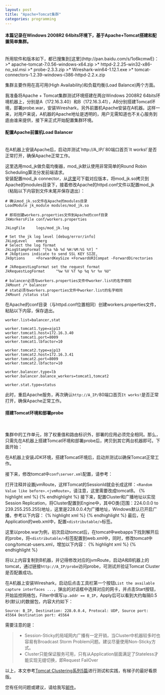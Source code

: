 ```yaml
---
layout: post
title: "Apache+Tomcat集群"
categories: programming
---
```


#### 本篇记录在Windows 2008R2 64bits环境下，基于Apache+Tomcat搭建和配置简单集群。
<br />
所用软件和版本如下，都已搜集到[这里](http://pan.baidu.com/s/1o6kcmwE)：
>* apache-tomcat-7.0.56-windows-x64.zip
>* httpd-2.2.25-win32-x86-no_ssl.msi
>* probe-2.3.3.zip
>* Wireshark-win64-1.12.1.exe
>* tomcat-connectors-1.2.39-windows-i386-httpd-2.2.x.zip

集群主要作用在高可用(High Availability)和负载均衡(Load Balance)两个方面。

我准备将Apache + Tomcat集群测试环境搭建在两台Windows 2008R2 64bits环境机器上，分别是A（172.16.3.40）和B（172.16.3.41），AB分别搭建Tomcat环境，部署probe.war，安装Wireshark，另外前置机Apache安装在A机器。这样一来，对用户来说，A机器的Apache地址是透明的，用户无需知道也不关心服务到底由谁来提供，接下来正式开始配置集群环境。

#### 配置Apache前置机Load Balancer
<br />
在A机器上安装Apache后，启动并测试`http://A_IP/`80端口首页`It works!`是否正常打开，确保Apache正常工作。

这里选用mod_jk做负载均衡器，mod_jk默认使用非常简单的Round Robin Scheduling算法分发前端请求。<br/>安装配置mod_jk connector，从[这里](http://tomcat.apache.org/download-connectors.cgi)可下载对应版本，将mod_jk.so拷贝到Apache的modules目录下，接着修改Apache的httpd.conf文件以配置mod_jk（粘贴以下内容到文件末尾并保存退出）：

	# 确认mod_jk.so文件在Apache的modules目录
	LoadModule jk_module modules/mod_jk.so

	# 即将创建workers.properties文件到Apache的conf目录
	JkWorkersFile conf/workers.properties

	JkLogFile     logs/mod_jk.log

	# Set the jk log level [debug/error/info]
	JkLogLevel    emerg
	# Select the log format
	JkLogStampFormat "[%a %b %d %H:%M:%S %Y] "
	# JkOptions indicate to send SSL KEY SIZE,
	JkOptions     +ForwardKeySize +ForwardURICompat -ForwardDirectories

	# JkRequestLogFormat set the request format
	JkRequestLogFormat     "%w %V %T %p %q %r %v %U"

	# balancer必须与workers.properties文件中worker.list的名字相同
	JkMount /* balancer
	# stat必须与workers.properties文件中worker.list的名字相同
	JkMount /status stat

在Apache的conf目录（与httpd.conf位置相同）创建workers.properties文件，粘贴以下内容，保存退出。

	worker.list=balancer,stat

	worker.tomcat1.type=ajp13
	worker.tomcat1.host=172.16.3.40
	worker.tomcat1.port=8009
	worker.tomcat1.lbfactor=10

	worker.tomcat2.type=ajp13
	worker.tomcat2.host=172.16.3.41
	worker.tomcat2.port=8009
	worker.tomcat2.lbfactor=10

	worker.balancer.type=lb
	worker.balancer.balance_workers=tomcat1,tomcat2

	worker.stat.type=status
此时，重启Apache服务，再次确认`http://A_IP/`80端口首页`It works!`是否正常打开，确保Apache正常工作。
#### 搭建Tomcat环境和部署probe
<br />

集群中的工作单元，除了权重值和路由标识外，部署的应用必须完全相同。那么，只需先在A机器上搭建Tomcat环境和部署probe后，拷贝到其它两台机器即可。下面开始：

在A机器上安装JDK环境，搭建Tomcat环境后，启动并测试以确保Tomcat正常工作。

接下来，修改tomcat中`conf\server.xml`配置，请参考：

打开注释并设置jvmRoute，这样Tomcat的SessionId就会长成这样：`<Random Value like before>.<jvmRoute>`，请注意，这里需要改成tomcatB。
{% highlight xml %}
<Engine name="Catalina" defaultHost="localhost" jvmRoute="tomcatA">
{% endhighlight %}
接下来，配置Cluster和广播地址以实现Session Replication，将Cluster配置到Engine中，其中D类(范围：224.0.0.0 to 239.255.255.255)地址，这里是228.0.0.4为广播地址，Windows默认已开启广播，参考以下内容：
{% highlight xml %}
<Cluster className="org.apache.catalina.ha.tcp.SimpleTcpCluster" channelSendOptions="8">
	<Channel className="org.apache.catalina.tribes.group.GroupChannel">
		<Membership className="org.apache.catalina.tribes.membership.McastService" address="228.0.0.4" port="45564" frequency="500" dropTime="3000" /> 
		<Sender className="org.apache.catalina.tribes.transport.ReplicationTransmitter">
			<Transport className="org.apache.catalina.tribes.transport.nio.PooledParallelSender" /> 
	  	</Sender>
	  	<Receiver className="org.apache.catalina.tribes.transport.nio.NioReceiver" address="auto" port="4000" autoBind="100" selectorTimeout="5000" maxThreads="6" /> 
	  	<Interceptor className="org.apache.catalina.tribes.group.interceptors.TcpFailureDetector" /> 
	  	<Interceptor className="org.apache.catalina.tribes.group.interceptors.MessageDispatch15Interceptor" /> 
  	</Channel>
  	<Valve className="org.apache.catalina.ha.tcp.ReplicationValve" filter="" /> 
  	<Valve className="org.apache.catalina.ha.session.JvmRouteBinderValve" /> 
  	<ClusterListener className="org.apache.catalina.ha.session.JvmRouteSessionIDBinderListener" /> 
  	<ClusterListener className="org.apache.catalina.ha.session.ClusterSessionListener" /> 
</Cluster>
{% endhighlight %}
最后，在Application的web.xml中，配置`<distributable/>`标签。

这里以probe.war为例，初次启动tomcat后，在tomcat中webapps下找到解开后的probe，将`<distributable/>`标签配置到web.xml中，同时，修改tomcat中cong/tomcat-users.xml，增加以下内容：
{% highlight xml %}
<role rolename="manager"/>
<role rolename="admin"/>
<user username="admin" password="" roles="admin,manager"/>
{% endhighlight %}

将以上内容复制到B机器，并记得修改对应的jvmRoute，启动A和B机器上的tomcat，通过链接`http://A_IP/probe`访问probe，可测试并验证Tomcat Cluster是否配置成功。

在A机器上安装Wireshark，启动后点击工具栏第一个按钮`List the available capture interfaces ...`，弹出的对话框中选择对应的网卡，并点击Start按钮，开始监控网络包，Filter中填写`ip.addr == B_IP`，Apply后可以看到大约每隔0.5秒(默认)的数据包，内容大约如下：

	Source: B_IP, Destination: 228.0.0.4, Protocal: UDP, Source port: 45564 Destination port: 45564

需要注意的是：
>* Session-Sticky的局域网内广播有一定开销，当Cluster中机器较多时也容易有Broadcast Storm Problem问题。建议尽量使用Non-Sticky方式。 
>* Cluster只能保证服务可用，只有从Application层面满足了Stateless才能实现无缝切换，即Request FailOver

以上，本文参考[Tomcat Clustering系列5篇](http://www.ramkitech.com/2012/10/tomcat-clustering-series-simple-load.html)进行测试和实践，有梯子的最好看原版。

您有任何问题或建议，请给我写[邮件](mailto:yinwer81@gmail.com)。
